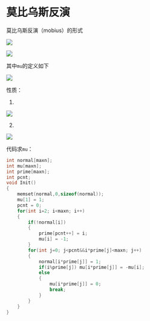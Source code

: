 # 莫比乌斯反演

莫比乌斯反演（mobius）的形式

![](http://img.blog.csdn.net/20160309185255800)

![](http://img.blog.csdn.net/20160309185317738)

其中`mu`的定义如下

![](http://img.blog.csdn.net/20160309190249569)

性质：

1.

![](http://img.blog.csdn.net/20160309190929213)

2.

![](http://img.blog.csdn.net/20160309190941197)

代码求`mu`：

```C++
int normal[maxn];
int mu[maxn];
int prime[maxn];
int pcnt;
void Init()
{
    memset(normal,0,sizeof(normal));
    mu[1] = 1;
    pcnt = 0;
    for(int i=2; i<maxn; i++)
    {
        if(!normal[i])
        {
            prime[pcnt++] = i;
            mu[i] = -1;
        }
        for(int j=0; j<pcnt&&i*prime[j]<maxn; j++)
        {
            normal[i*prime[j]] = 1;
            if(i%prime[j]) mu[i*prime[j]] = -mu[i];
            else
            {
                mu[i*prime[j]] = 0;
                break;
            }
        }
    }
}

```